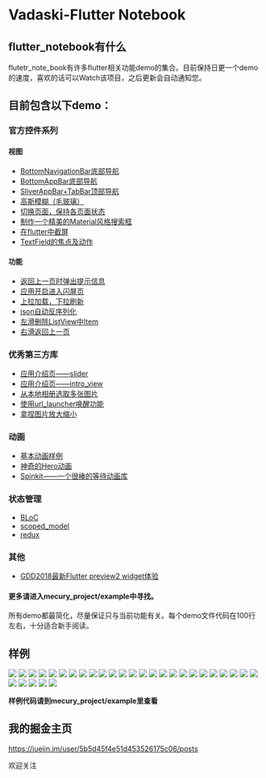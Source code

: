 # Vadaski-Flutter Notebook
## flutter_notebook有什么
flutetr_note_book有许多flutter相关功能demo的集合。目前保持日更一个demo的速度，喜欢的话可以Watch该项目，之后更新会自动通知您。

## 目前包含以下demo：
### 官方控件系列
#### 视图
- [BottomNavigationBar底部导航](https://github.com/Vadaski/Vadaski-flutter_note_book/tree/master/mecury_project/example/flutter_bottomnavigationbar)
- [BottomAppBar底部导航](https://github.com/Vadaski/Vadaski-flutter_note_book/tree/master/mecury_project/example/bottom_appbar_demo)
- [SliverAppBar+TabBar顶部导航](https://github.com/Vadaski/Vadaski-flutter_note_book/tree/master/mecury_project/example/sliver_demo)
- [高斯模糊（毛玻璃）](https://github.com/OpenFlutter/Flutter-Notebook/tree/master/mecury_project/example/frosted_glass_style_demo)
- [切换页面，保持各页面状态](https://github.com/Vadaski/Vadaski-flutter_note_book/tree/master/mecury_project/example/keep_alive_demo)
- [制作一个精美的Material风格搜索框](https://github.com/Vadaski/Flutter-Notebook/tree/master/mecury_project/example/beaytiful_search_bar_demo)
- [在flutter中截屏](https://github.com/Vadaski/Flutter-Notebook/tree/master/mecury_project/example/widget_to_image)
- [TextField的焦点及动作](https://github.com/OpenFlutter/Flutter-Notebook/blob/master/mecury_project/example/textfields_focus_demo)

#### 功能
- [返回上一页时弹出提示信息](https://github.com/Vadaski/Vadaski-flutter_note_book/tree/master/mecury_project/example/will_pop_scope_demo)
- [应用开启进入闪屏页](https://github.com/Vadaski/Vadaski-flutter_note_book/tree/master/mecury_project/example/splash_screen_demo)
- [上拉加载，下拉刷新](https://github.com/Vadaski/Vadaski-flutter_note_book/tree/master/mecury_project/example/pull_on_loading)
- [json自动反序列化](https://github.com/Vadaski/Vadaski-flutter_note_book/tree/master/mecury_project/example/flutter_auto_json_parsing)
- [左滑删除ListView中Item](https://github.com/Vadaski/Flutter-Notebook/blob/master/mecury_project/example/swipe_to_dismiss)
- [右滑返回上一页](https://github.com/Vadaski/Flutter-Notebook/tree/master/mecury_project/example/right_back_demo)

### 优秀第三方库
- [应用介绍页——slider](https://github.com/Vadaski/Vadaski-flutter_note_book/tree/master/mecury_project/example/slider_screen)
- [应用介绍页——intro_view](https://github.com/OpenFlutter/Flutter-Notebook/tree/master/mecury_project/example/intro_views)
- [从本地相册选取多张图片](https://github.com/Vadaski/Flutter-Notebook/blob/master/mecury_project/example/load_multi_image)
- [使用url_launcher唤醒功能](https://github.com/Vadaski/Vadaski-flutter_note_book/tree/master/mecury_project/example/url_launcher_demo)
- [拿捏图片放大缩小](https://github.com/OpenFlutter/Flutter-Notebook/tree/master/mecury_project/example/pinch_zoom_image_demo)


### 动画
- [基本动画样例](https://github.com/Vadaski/Vadaski-flutter_note_book/tree/master/mecury_project/example/animation_demo)
- [神奇的Hero动画](https://github.com/Vadaski/Vadaski-flutter_note_book/tree/master/mecury_project/example/hero_demo)
- [Spinkit——一个很棒的等待动画库](https://github.com/OpenFlutter/Flutter-Notebook/tree/master/mecury_project/example/spinkit_animation)

### 状态管理
- [BLoC]()
- [scoped_model](https://github.com/Vadaski/Vadaski-flutter_note_book/tree/master/mecury_project/example/scoped_demo)
- [redux](https://github.com/Vadaski/Flutter-Notebook/tree/master/mecury_project/example/redux_demo)

### 其他
- [GDD2018最新Flutter preview2 widget体验](https://github.com/Vadaski/Flutter-Notebook/tree/master/mecury_project/example/release_preview2)
#### 更多请进入mecury_project/example中寻找。

所有demo都最简化，尽量保证只与当前功能有关。每个demo文件代码在100行左右，十分适合新手阅读。
## 样例
![](https://user-gold-cdn.xitu.io/2018/9/10/165c24b154c98218?w=362&h=642&f=gif&s=739273)
![](https://user-gold-cdn.xitu.io/2018/9/10/165c24b3adbbd5aa?w=362&h=640&f=gif&s=121427)
![](https://user-gold-cdn.xitu.io/2018/9/10/165c24b7bbd01af7?w=362&h=640&f=gif&s=61838)
![](https://user-gold-cdn.xitu.io/2018/9/10/165c24b9277db951?w=362&h=640&f=gif&s=55227)
![](https://user-gold-cdn.xitu.io/2018/9/10/165c24ba112a8fe8?w=362&h=640&f=gif&s=19336)
![](https://user-gold-cdn.xitu.io/2018/9/10/165c24bb474fcf1c?w=362&h=640&f=gif&s=41214)
![](https://user-gold-cdn.xitu.io/2018/9/10/165c24bc512c548a?w=362&h=640&f=gif&s=111429)
![](https://user-gold-cdn.xitu.io/2018/9/10/165c24bd266e82ab?w=362&h=640&f=gif&s=13498)
![](https://user-gold-cdn.xitu.io/2018/9/7/165b34ca822a8f54?w=362&h=642&f=gif&s=4669741)
![](https://user-gold-cdn.xitu.io/2018/9/7/165b3542f724d46a?w=362&h=642&f=gif&s=3373834)
![](https://user-gold-cdn.xitu.io/2018/9/9/165ba4afd401fc53?w=362&h=642&f=gif&s=3125329)
![](https://user-gold-cdn.xitu.io/2018/9/9/165bd164ce03a359?w=362&h=642&f=gif&s=549629)
![](https://user-gold-cdn.xitu.io/2018/9/9/165bddae47c84b18?w=362&h=642&f=gif&s=486901)
![](https://user-gold-cdn.xitu.io/2018/9/11/165c864da39b5296?w=362&h=640&f=gif&s=270132)
![](https://user-gold-cdn.xitu.io/2018/9/12/165cd5463f99cb2b?w=362&h=640&f=gif&s=627463)
![](https://user-gold-cdn.xitu.io/2018/9/12/165cd82770ff732e?w=362&h=640&f=gif&s=445737)
![](https://user-gold-cdn.xitu.io/2018/9/13/165cece8f2ad7e58?w=362&h=640&f=gif&s=158087)
![](https://user-gold-cdn.xitu.io/2018/9/18/165ec5d14697b759?w=362&h=640&f=gif&s=459186)
![](https://user-gold-cdn.xitu.io/2018/9/18/165ec5d3b3ef7b73?w=362&h=640&f=gif&s=503021)
![](https://user-gold-cdn.xitu.io/2018/9/18/165ec5dac1810db3?w=362&h=640&f=gif&s=1824992)
![](https://user-gold-cdn.xitu.io/2018/9/19/165f1adf1c7d81de?w=362&h=640&f=gif&s=3018323)
![](https://user-gold-cdn.xitu.io/2018/9/20/165f533bf04bf291?w=362&h=640&f=gif&s=203698)
![](https://user-gold-cdn.xitu.io/2018/9/21/165f7d7c790e6911?w=362&h=640&f=gif&s=172340)
![](https://user-gold-cdn.xitu.io/2018/9/22/165fd35c8909a813?w=362&h=640&f=gif&s=1992085)
![](https://user-gold-cdn.xitu.io/2018/9/22/165fd35f0d320ac1?w=362&h=640&f=gif&s=107991)
![](https://user-gold-cdn.xitu.io/2018/9/21/165fab436c967dc5?w=362&h=640&f=gif&s=243539)
![](https://user-gold-cdn.xitu.io/2018/9/21/165fab48becac4ad?w=362&h=640&f=gif&s=328637)
![](https://user-gold-cdn.xitu.io/2018/9/22/1660146a6dacd36e?w=362&h=640&f=gif&s=336267)
![](https://user-gold-cdn.xitu.io/2018/9/25/1660fcf60f384f63)
![](https://user-gold-cdn.xitu.io/2018/9/29/16624073ba03bfbe?w=362&h=640&f=gif&s=855341)

**样例代码请到mecury_project/example里查看**

## 我的掘金主页
https://juejin.im/user/5b5d45f4e51d453526175c06/posts

欢迎关注
